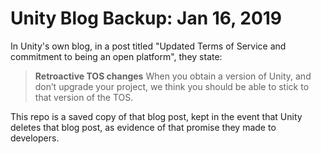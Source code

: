 # Unity Blog Backup: Jan 16, 2019
In Unity's own blog, in a post titled "Updated Terms of Service and commitment to being an open platform", they state:
>**Retroactive TOS changes**
>When you obtain a version of Unity, and don’t upgrade your project, we think you should be able to stick to that version of the TOS.

This repo is a saved copy of that blog post, kept in the event that Unity deletes that blog post, as evidence of that promise they made to developers.
